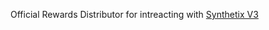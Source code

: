 Official Rewards Distributor for intreacting with [Synthetix V3](https://docs.synthetix.io/v/v3/for-liquidity-pool-managers/rewards-distributors)
